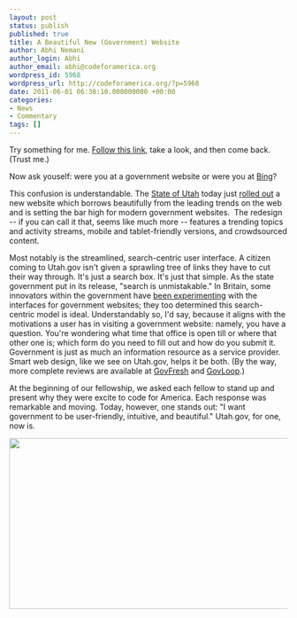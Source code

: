 ```yaml
---
layout: post
status: publish
published: true
title: A Beautiful New (Government) Website
author: Abhi Nemani
author_login: Abhi
author_email: abhi@codeforamerica.org
wordpress_id: 5968
wordpress_url: http://codeforamerica.org/?p=5968
date: 2011-06-01 06:38:10.000000000 +00:00
categories:
- News
- Commentary
tags: []
---
```

Try something for me. <a href="http://utah.gov">Follow this link</a>, take a look, and then come back. (Trust me.)

Now ask youself: were you at a government website or were you at <a href="http://bing.com">Bing</a>?

This confusion is understandable. The <a href="http://utah.gov">State of Utah</a> today just <a href="http://utah.gov/media/release2011/">rolled out</a> a new website which borrows beautifully from the leading trends on the web and is setting the bar high for modern government websites.  The redesign -- if you can call it that, seems like much more -- features a trending topics and activity streams, mobile and tablet-friendly versions, and crowdsourced content.

Most notably is the streamlined, search-centric user interface. A citizen coming to Utah.gov isn't given a sprawling tree of links they have to cut their way through. It's just a search box. It's just that simple. As the state government put in its release, "search is unmistakable." In Britain, some innovators within the government have <a href="http://alpha.gov.uk/">been experimenting</a> with the interfaces for government websites; they too determined this search-centric model is ideal. Understandably so, I'd say, because it aligns with the motivations a user has in visiting a government website: namely, you have a question. You're wondering what time that office is open till or where that other one is; which form do you need to fill out and how do you submit it. Government is just as much an information resource as a service provider. Smart web design, like we see on Utah.gov, helps it be both. (By the way, more complete reviews are available at <a href="http://gov20.govfresh.com/utah-gov-2-0-personalized-search-centric-design-real-time-content/">GovFresh</a> and <a href="http://www.govloop.com/profiles/blogs/top-5-features-of-new-utahgov">GovLoop</a>.)

At the beginning of our fellowship, we asked each fellow to stand up and present why they were excite to code for America. Each response was remarkable and moving. Today, however, one stands out: "I want government to be user-friendly, intuitive, and beautiful." Utah.gov, for one, now is.

<a href="http://codeforamerica.org/wp-content/uploads/2011/06/Utah.jpeg"><img class="aligncenter size-full wp-image-5970" title="Utah" src="http://codeforamerica.org/wp-content/uploads/2011/06/Utah.jpeg" alt="" width="610" height="308" /></a>

&nbsp;
